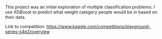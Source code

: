 This project was an initial exploration of multiple classification problems. I use XGBoost to predict what weight category people would be in based on their data.

Link to competition: https://www.kaggle.com/competitions/playground-series-s4e2/overview 
